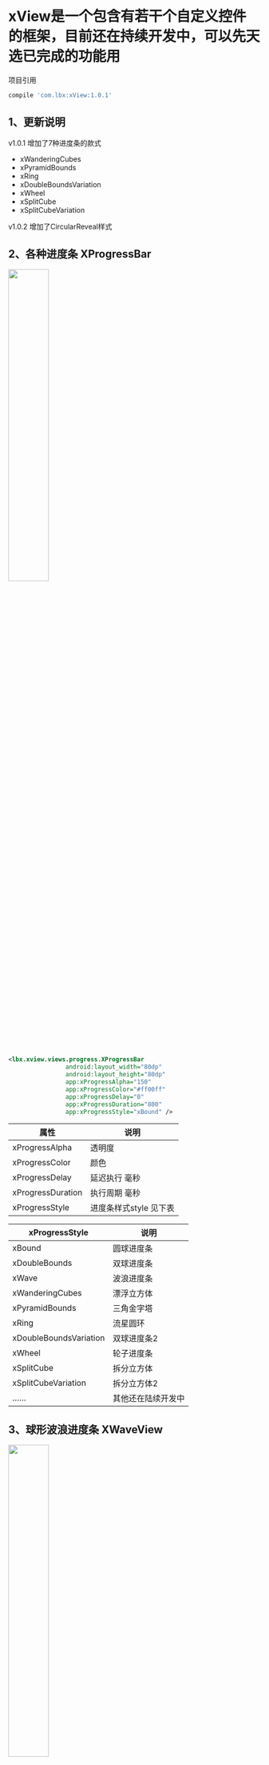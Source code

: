 xView是一个包含有若干个自定义控件的框架，目前还在持续开发中，可以先天选已完成的功能用
===

项目引用
````gradle
compile 'com.lbx:xView:1.0.1'
````

## 1、更新说明

v1.0.1 增加了7种进度条的款式

* xWanderingCubes
* xPyramidBounds
* xRing
* xDoubleBoundsVariation
* xWheel
* xSplitCube
* xSplitCubeVariation

v1.0.2 增加了CircularReveal样式

## 2、各种进度条 XProgressBar

<img src="./gif/1.gif"  width="40%" height="40%">

````Xml
<lbx.xview.views.progress.XProgressBar
                android:layout_width="80dp"
                android:layout_height="80dp"
                app:xProgressAlpha="150"
                app:xProgressColor="#ff00ff"
                app:xProgressDelay="0"
                app:xProgressDuration="800"
                app:xProgressStyle="xBound" />
````

属性 | 说明
----- | -----
xProgressAlpha  |   透明度
xProgressColor  |   颜色
xProgressDelay  |   延迟执行 毫秒
xProgressDuration  |   执行周期 毫秒
xProgressStyle  |   进度条样式style 见下表

xProgressStyle | 说明
----- | -----
xBound | 圆球进度条
xDoubleBounds | 双球进度条
xWave | 波浪进度条
xWanderingCubes | 漂浮立方体
xPyramidBounds | 三角金字塔
xRing | 流星圆环
xDoubleBoundsVariation | 双球进度条2
xWheel | 轮子进度条
xSplitCube | 拆分立方体
xSplitCubeVariation | 拆分立方体2
…… | 其他还在陆续开发中

## 3、球形波浪进度条 XWaveView

<img src="./gif/2.gif"  width="40%" height="40%">

````
        <lbx.xview.views.wave.XWaveView
            android:id="@+id/waveView"
            android:layout_width="150dp"
            android:layout_height="150dp"
            app:xMinWave="2dp"
            app:xWaveArcColor="#ff00aa"
            app:xWaveArcWidth="1dp"
            app:xWaveBackground="#519b239b"
            app:xWaveColor1="#ac00aaff"
            app:xWaveColor2="#8000aaff"
            app:xWaveProgress="0"
            app:xWaveTextColor="#ffffff"
            app:xWaveTextSize="14sp" />
````

属性 | 说明
----- | -----
xMinWave | 当进度条趋于平稳时的最小波浪高度
xWaveArcColor | 圆圈边框的颜色
xWaveBackground | 圆圈的颜色
xWaveColor1 | 波浪的颜色1
xWaveColor2 | 波浪的颜色2
xWaveProgress | 进度 0~100
xWaveTextColor | 文字颜色
xWaveTextSize | 文字大小

使用：
````
    /**
     * 设置进度
     *
     * @param progress 进度
     * @param duration 动画时间
     * @param delay 延时
     */
    XWaveView.setWaveProgress(progress, 1000, 0);
    handler.sendEmptyMessageDelayed(0, 3000);
````

## 4、仿直播点赞控件 XPraiseLayout

<img src="./gif/3.gif"  width="40%" height="40%">

````
<lbx.xview.views.snow.XPraiseLayout
    android:id="@+id/praiseView"
    android:layout_width="150dp"
    android:layout_height="150dp"
    android:layout_alignParentBottom="true"
    android:layout_alignParentEnd="true"
    android:background="#8841afd7"
    app:xSnowdriftDuration="2000"
    app:xSnowdriftImageSize="30dp">
````

属性 | 说明
----- | -----
xSnowdriftDuration | 动画时长
xSnowdriftImageSize | 图片大小

使用：
````
XPraiseLayout praiseLayout = view.findViewById(R.id.praiseView);
praiseLayout.setAlphaFrom(255);
praiseLayout.setAlphaTo(100);
//设置动画插值器 随机抽取
praiseLayout.setInterpolators(new LinearInterpolator(), new DecelerateInterpolator());
//设置显示的图片 随机抽取 setBitmaps setDrawables
praiseLayout.setResources(R.drawable.green_heart, R.drawable.red_heart, R.drawable.white_heart);
view.findViewById(R.id.btn_praise).setOnClickListener(v -> praiseLayout.praise());
````

## 5、雪花飘落控件 XSnowLayout

<img src="./gif/4.gif"  width="40%" height="40%">

````
<lbx.xview.views.snow.XSnowLayout
    android:id="@+id/snowLayout"
    android:layout_width="match_parent"
    android:layout_height="200dp"
    android:background="#8841afd7"
    app:xSnowdriftAccumulation="0"
    app:xSnowdriftDuration="5000"
    app:xSnowdriftImageSize="80px"
    app:xSnowdriftSpeed="300">
</lbx.xview.views.snow.XSnowLayout>
````

属性 | 说明
----- | -----
xSnowdriftAccumulation | 设置堆积量(雪花飘到底部不会消失)
xSnowdriftDuration | 飘落时间、毫秒
xSnowdriftImageSize | 图片(雪花)大小
xSnowdriftSpeed | 图片(雪花)飘落速度、毫秒

使用:
````
//设置插值器  每个雪花会随机抽取其中一个
snowLayout.setInterpolators(new LinearInterpolator(), new DecelerateInterpolator(), new AccelerateDecelerateInterpolator());

//起始透明度 0~255
snowLayout.setAlphaFrom(float);

//终点透明度 0~255
snowLayout.setAlphaFrom(float);

//设置大小
snowLayout.setImageSize(int);

//设置堆积量
snowLayout.setAccumulation(int);

//设置发射速度,毫秒,如100,则100毫秒发射一片雪花
snowLayout.setSpeed(int);

//设置飘落速度,毫秒,如100,则从顶部飘到底部的时间是100毫秒
snowLayout.setDuration(int);

````

## 6、盒子控件 XFloodLayout

<img src="./gif/5.gif"  width="40%" height="40%">

````
<lbx.xview.views.flood.XFloodLayout
    android:id="@+id/floodView"
    android:layout_width="match_parent"
    android:layout_height="0dp"
    android:layout_weight="1">
</lbx.xview.views.flood.XFloodLayout>
````

使用:
````
//是否打开
floodLayout.isFlood()

 //打开
 floodLayout.flood(500, new AccelerateInterpolator());
 
 //关闭
 floodLayout.unFlood(500, new DecelerateInterpolator());
 
 //设置监听回调
 floodLayout.setOnFloodUpdateListener(listener);
````

## 7、CircularReveal样式

### 7.1 启动一个CircularReveal样式的Activity

<img src="./gif/6.gif"  width="40%" height="40%">

在第一个页面获取Intent：

````Java
        Intent intent = CircularRevealUtils.ActivityCircularReveal()
                .makeCircularRevealIntent(this,
                        CircularRevealActivity.class,
                        (int) event.getX(),
                        (int) event.getY());
        startActivity(intent);
````

CircularRevealActivity中的逻辑：
* 首先需要实现接口 ICircularReveal，其中getActivity()返回为当前的Activity，
getRootView()返回为xml中的根布局，本框架会使用根布局做动画效果。
* 然后再OnCreate方法里：
````Java
CircularRevealUtils.ActivityCircularReveal().setCircularRevealAnim(this, false);
````
* 如果返回键需要动画效果：
````Java
    @Override
    public void onBackPressed() {
        CircularRevealUtils.ActivityCircularReveal().onBackPressed(this, 500, 500, null);
    }
````

* 如果点击某个按钮关闭页面，则以按钮为中心做动画：
````Java
        CircularRevealUtils.ActivityCircularReveal().setCircularRevealAnim(
                this, x, y, true);
````

### 7.2 点击Button显示一个CircularReveal样式的View
<img src="./gif/7.gif"  width="40%" height="40%">
````Java
        if (secondView.getVisibility() == View.INVISIBLE) {
            CircularRevealUtils.ViewCircularRevealUtil().showFloatingViewByClickView(v, secondView);
        } else {
            CircularRevealUtils.ViewCircularRevealUtil().goneFloatingViewByClickView(v, secondView);
        }
````

### 7.3 点击Button显示一个CircularReveal样式的卡片
<img src="./gif/8.gif"  width="40%" height="40%">
* 首先页面需要实现IMaterial接口，其中getFloatingButton()返回动画按钮，
getTopView()返回动画后需要显示的页面，getBottomView()返回动画前默认的页面，
getTopChildView()返回动画后需要显示的页面则子View，动画完成后显示这些子View，
给用户良好的动画视觉体验。
* 然后通过下方方法控制卡片显示与隐藏:
````Java
//显示
CircularRevealUtils.MaterialUtil(this).launchTwitter(context);
//隐藏
CircularRevealUtils.MaterialUtil(this).closeTwitter(context);
````

### 7.4 Button与ProgressBar的转换
<img src="./gif/9.gif"  width="40%" height="40%">
控件： lbx.xview.views.circular_reveal.CircularButton ,其实就是原生的
Button与ProgressBar做的动画，可以使用
CircularButton#change(CircularButton.CircularButtonStyle)方法进行转换。